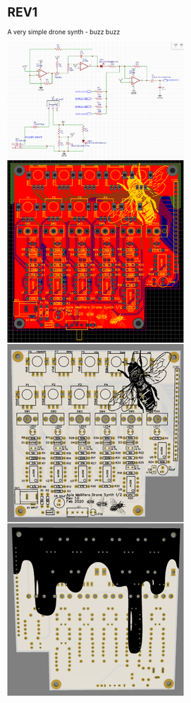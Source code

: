 # REV1
 A very simple drone synth - buzz buzz
 
 <img src="/images/DRONE-SCHEMATIC.PNG" alt="Schematic" width="400">
  <img src="/images/DRONE-1.PNG" alt="PCB layout" width="400">
   <img src="/images/DRONE-2.PNG" alt="Top-side" width="400">
    <img src="/images/DRONE-3.PNG" alt="Bottom-side" width="400">
     
